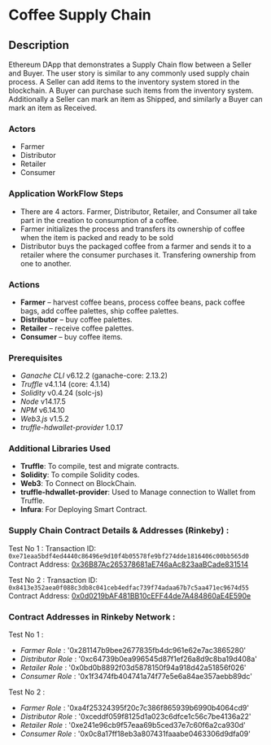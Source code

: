 # Coffee Supply Chain

## Description
Ethereum DApp that demonstrates a Supply Chain flow between a Seller and Buyer. The user story is similar to any commonly used supply chain process. A Seller can add items to the inventory system stored in the blockchain. A Buyer can purchase such items from the inventory system. Additionally a Seller can mark an item as Shipped, and similarly a Buyer can mark an item as Received.

### Actors
* Farmer
* Distributor
* Retailer
* Consumer


### Application WorkFlow Steps 
- There are 4 actors. Farmer, Distributor, Retailer, and Consumer all take part in the creation to consumption of a coffee.
- Farmer initializes the process and transfers its ownership of coffee when the item is packed and ready to be sold
- Distributor buys the packaged coffee from a farmer and sends it to a retailer where the consumer purchases it. Transfering ownership from one to another.

### Actions
* **Farmer** – harvest coffee beans, process coffee beans, pack coffee bags, add coffee palettes, ship coffee palettes.
* **Distributor** – buy coffee palettes.
* **Retailer** – receive coffee palettes.
* **Consumer** – buy coffee items.

### Prerequisites

* *Ganache CLI* v6.12.2 (ganache-core: 2.13.2)
* *Truffle* v4.1.14 (core: 4.1.14)
* *Solidity* v0.4.24 (solc-js)
* *Node* v14.17.5
* *NPM* v6.14.10
* *Web3.js* v1.5.2
* *truffle-hdwallet-provider* 1.0.17

### Additional Libraries Used

-  **Truffle**: To compile, test and migrate contracts.
-  **Solidity**: To compile Solidity codes.  
-  **Web3**: To Connect on BlockChain.
-  **truffle-hdwallet-provider**: Used to Manage connection to Wallet from Truffle.
-  **Infura**: For Deploying Smart Contract.


### Supply Chain Contract Details & Addresses (Rinkeby) :

Test No 1 :
Transaction ID: `0xe71eaa5bdf4ed4440c86496e9d10f4b05578fe9bf274dde1816406c00bb565d0`
Contract Address: [0x36B87Ac265378681aE746aAc823aaBCade831514](https://rinkeby.etherscan.io/address/0x36B87Ac265378681aE746aAc823aaBCade831514)

Test No 2 :
Transaction ID: `0x8413e352aea0f088c3db8c041ceb4edfac739f74adaa67b7c5aa471ec9674d55`
Contract Address: [0x0d0219bAF481BB10cEFF44de7A484860aE4E590e](https://rinkeby.etherscan.io/address/0x0d0219bAF481BB10cEFF44de7A484860aE4E590e)


### Contract Addresses in Rinkeby Network : 

Test No 1 :
- *Farmer Role*      : '0x281147b9bee2677835fb4dc961e62e7ac3865280'
- *Distributor Role* : '0xc64739b0ea996545d87f1ef26a8d9c8ba19d408a'
- *Retailer Role*    : '0x0bd0b8892f03d5878150f94a918d42a51856f026'
- *Consumer Role*    : '0x1f3474fb404741a74f77e5e6a84ae357aebb89dc'

Test No 2 :
- *Farmer Role*      : '0xa4f25324395f20c7c386f865939b6990b4064cd9'
- *Distributor Role* : '0xceddf059f8125d1a023c6dfce1c56c7be4136a22'
- *Retailer Role*    : '0xe241e96cb9f57eaa69b5ced37e7c60f6a2ca930d'
- *Consumer Role*    : '0x0c8a17ff18eb3a807431faaabe0463306d9dfa09'



